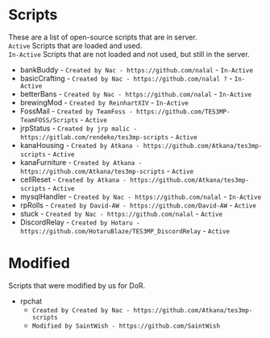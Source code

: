 Scripts
======
These are a list of open-source scripts that are in server.\
``Active`` Scripts that are loaded and used.\
``In-Active`` Scripts that are not loaded and not used, but still in the server.
* bankBuddy - ``Created by Nac - https://github.com/nalal`` - ``In-Active``
* basicCrafting - ``Created by Nac - https://github.com/nalal ?`` - ``In-Active``
* betterBans - ``Created by Nac - https://github.com/nalal`` - ``In-Active``
* brewingMod - ``Created by ReinhartXIV`` - ``In-Active``
* FossMail - ``Created by TeamFoss - https://github.com/TES3MP-TeamFOSS/Scripts`` - ``Active``
* jrpStatus - ``Created by jrp malic - https://gitlab.com/rendeko/tes3mp-scripts`` - ``Active``
* kanaHousing - ``Created by Atkana - https://github.com/Atkana/tes3mp-scripts`` - ``Active``
* kanaFurniture - ``Created by Atkana - https://github.com/Atkana/tes3mp-scripts`` - ``Active``
* cellReset - ``Created by Atkana - https://github.com/Atkana/tes3mp-scripts`` - ``Active``
* mysqlHandler - ``Created by Nac - https://github.com/nalal`` - ``In-Active``
* rpRolls - ``Created by David-AW - https://github.com/David-AW`` - ``Active``
* stuck - ``Created by Nac - https://github.com/nalal`` - ``Active``
* DiscordRelay - ``Created by Hotaru - https://github.com/HotaruBlaze/TES3MP_DiscordRelay`` - ``Active``

Modified
======
Scripts that were modified by us for DoR.
* rpchat
  * ``Created by Created by Nac - https://github.com/Atkana/tes3mp-scripts``
  * ``Modified by SaintWish - https://github.com/SaintWish``
